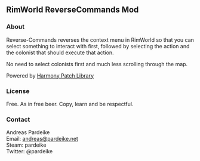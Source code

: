## RimWorld ReverseCommands Mod 

### About

Reverse-Commands reverses the context menu in RimWorld so that you can select something to interact with first, followed by selecting the action and the colonist that should execute that action.

No need to select colonists first and much less scrolling through the map.

Powered by [Harmony Patch Library](https://github.com/pardeike/Harmony)

### License

Free. As in free beer. Copy, learn and be respectful.

### Contact

Andreas Pardeike  
Email: andreas@pardeike.net  
Steam: pardeike  
Twitter: @pardeike
